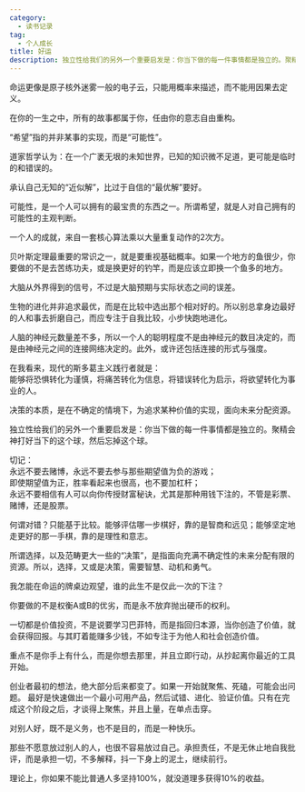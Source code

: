 ```yaml
---
category:
  - 读书记录
tag:
  - 个人成长
title: 好运
description: 独立性给我们的另外一个重要启发是：你当下做的每一件事情都是独立的。聚精会神打好当下的这个球，然后忘掉这个球。
---
```


命运更像是原子核外迷雾一般的电子云，只能用概率来描述，而不能用因果去定义。

在你的一生之中，所有的故事都属于你，任由你的意志自由重构。

“希望”指的并非某事的实现，而是“可能性”。

道家哲学认为：在一个广袤无垠的未知世界，已知的知识微不足道，更可能是临时的和错误的。

承认自己无知的“近似解”，比过于自信的“最优解”要好。

可能性，是一个人可以拥有的最宝贵的东西之一。所谓希望，就是人对自己拥有的可能性的主观判断。

一个人的成就，来自一套核心算法乘以大量重复动作的2次方。

贝叶斯定理最重要的常识之一，就是要重视基础概率。如果一个地方的鱼很少，你要做的不是去苦练功夫，或是换更好的钓竿，而是应该立即换一个鱼多的地方。

大脑从外界得到的信号，不过是大脑预期与实际状态之间的误差。

生物的进化并非追求最优，而是在比较中选出那个相对好的。所以别总拿身边最好的人和事去折磨自己，而应专注于自我比较，小步快跑地进化。

人脑的神经元数量差不多，所以一个人的聪明程度不是由神经元的数目决定的，而是由神经元之间的连接网络决定的。此外，或许还包括连接的形式与强度。

在我看来，现代的斯多葛主义践行者就是：   
能够将恐惧转化为谨慎，将痛苦转化为信息，将错误转化为启示，将欲望转化为事业的人。

决策的本质，是在不确定的情境下，为追求某种价值的实现，面向未来分配资源。

独立性给我们的另外一个重要启发是：你当下做的每一件事情都是独立的。聚精会神打好当下的这个球，然后忘掉这个球。

切记：   
永远不要去赌博，永远不要去参与那些期望值为负的游戏；   
即使期望值为正，胜率看起来也很高，也不要加杠杆；   
永远不要相信有人可以向你传授财富秘诀，尤其是那种用钱下注的，不管是彩票、赌博，还是股票。

何谓对错？只能基于比较。能够评估哪一步棋好，靠的是智商和远见；能够坚定地走更好的那一手棋，靠的是理性和意志。

所谓选择，以及范畴更大一些的“决策”，是指面向充满不确定性的未来分配有限的资源。所以，选择，又或是决策，需要智慧、动机和勇气。

我怎能在命运的牌桌边观望，谁的此生不是仅此一次的下注？

你要做的不是权衡A或B的优劣，而是永不放弃抛出硬币的权利。

一切都是价值投资，不是说要学习巴菲特，而是指回归本源，当你创造了价值，就会获得回报。与其盯着能赚多少钱，不如专注于为他人和社会创造价值。

重点不是你手上有什么，而是你想去那里，并且立即行动，从抄起离你最近的工具开始。

创业者最初的想法，绝大部分后来都变了。如果一开始就聚焦、死磕，可能会出问题。
最好是快速做出一个最小可用产品，然后试错、进化、验证价值。只有在完成这个阶段之后，才谈得上聚焦，并且上量，在单点击穿。

对别人好，既不是义务，也不是目的，而是一种快乐。

那些不愿意放过别人的人，也很不容易放过自己。承担责任，不是无休止地自我批评，而是承担一切，不多解释，抖一下身上的泥土，继续前行。

理论上，你如果不能比普通人多坚持100%，就没道理多获得10%的收益。